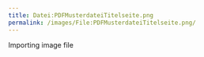 ```yaml
---
title: Datei:PDFMusterdateiTitelseite.png
permalink: /images/File:PDFMusterdateiTitelseite.png/
---
```


Importing image file